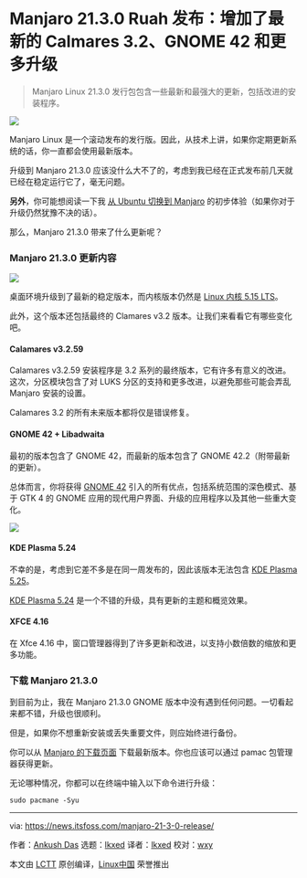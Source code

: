 [#]: subject: "Manjaro 21.3.0 ‘Ruah’ Release Adds Latest Calmares 3.2, GNOME 42, and More Upgrades"
[#]: via: "https://news.itsfoss.com/manjaro-21-3-0-release/"
[#]: author: "Ankush Das https://news.itsfoss.com/author/ankush/"
[#]: collector: "lkxed"
[#]: translator: "lkxed"
[#]: reviewer: "wxy"
[#]: publisher: "wxy"
[#]: url: "https://linux.cn/article-14754-1.html"

Manjaro 21.3.0 Ruah 发布：增加了最新的 Calmares 3.2、GNOME 42 和更多升级
======

> Manjaro Linux 21.3.0 发行包包含一些最新和最强大的更新，包括改进的安装程序。

![](https://img.linux.net.cn/data/attachment/album/202206/25/093727pqm59kkragcaga4c.jpg)

Manjaro Linux 是一个滚动发布的发行版。因此，从技术上讲，如果你定期更新系统的话，你一直都会使用最新版本。

升级到 Manjaro 21.3.0 应该没什么大不了的，考虑到我已经在正式发布前几天就已经在稳定运行它了，毫无问题。

**另外**，你可能想阅读一下我 [从 Ubuntu 切换到 Manjaro][2] 的初步体验（如果你对于升级仍然犹豫不决的话）。

那么，Manjaro 21.3.0 带来了什么更新呢？

### Manjaro 21.3.0 更新内容

![][3]

桌面环境升级到了最新的稳定版本，而内核版本仍然是 [Linux 内核 5.15 LTS][4]。

此外，这个版本还包括最终的 Clamares v3.2 版本。让我们来看看它有哪些变化吧。

#### Calamares v3.2.59

Calamares v3.2.59 安装程序是 3.2 系列的最终版本，它有许多有意义的改进。这次，分区模块包含了对 LUKS 分区的支持和更多改进，以避免那些可能会弄乱 Manjaro 安装的设置。

Calamares 3.2 的所有未来版本都将仅是错误修复。

#### GNOME 42 + Libadwaita

最初的版本包含了 GNOME 42，而最新的版本包含了 GNOME 42.2（附带最新的更新）。

总体而言，你将获得 [GNOME 42][5] 引入的所有优点，包括系统范围的深色模式、基于 GTK 4 的 GNOME 应用的现代用户界面、升级的应用程序以及其他一些重大变化。

![][6]

#### KDE Plasma 5.24

不幸的是，考虑到它差不多是在同一周发布的，因此该版本无法包含 [KDE Plasma 5.25][7]。

[KDE Plasma 5.24][8] 是一个不错的升级，具有更新的主题和概览效果。

#### XFCE 4.16

在 Xfce 4.16 中，窗口管理器得到了许多更新和改进，以支持小数倍数的缩放和更多功能。

### 下载 Manjaro 21.3.0

到目前为止，我在 Manjaro 21.3.0 GNOME 版本中没有遇到任何问题。一切看起来都不错，升级也很顺利。

但是，如果你不想重新安装或丢失重要文件，则应始终进行备份。

你可以从 [Manjaro 的下载页面][9] 下载最新版本。你也应该可以通过 pamac 包管理器获得更新。

无论哪种情况，你都可以在终端中输入以下命令进行升级：

```
sudo pacmane -Syu
```

--------------------------------------------------------------------------------

via: https://news.itsfoss.com/manjaro-21-3-0-release/

作者：[Ankush Das][a]
选题：[lkxed][b]
译者：[lkxed](https://github.com/lkxed)
校对：[wxy](https://github.com/wxy)

本文由 [LCTT](https://github.com/LCTT/TranslateProject) 原创编译，[Linux中国](https://linux.cn/) 荣誉推出

[a]: https://news.itsfoss.com/author/ankush/
[b]: https://github.com/lkxed
[1]: https://news.itsfoss.com/wp-content/uploads/2022/06/manjaro-21-3-0-ruah-release.jpg
[2]: https://news.itsfoss.com/manjaro-linux-experience/
[3]: https://news.itsfoss.com/wp-content/uploads/2022/06/manjaro-gnome-42-2-1024x576.jpg
[4]: https://news.itsfoss.com/linux-kernel-5-15-release/
[5]: https://news.itsfoss.com/gnome-42-release/
[6]: https://news.itsfoss.com/wp-content/uploads/2022/06/manjaro-21-3-neofetch.png
[7]: https://news.itsfoss.com/kde-plasma-5-25-release/
[8]: https://news.itsfoss.com/kde-plasma-5-24-lts-release/
[9]: https://manjaro.org/download/
